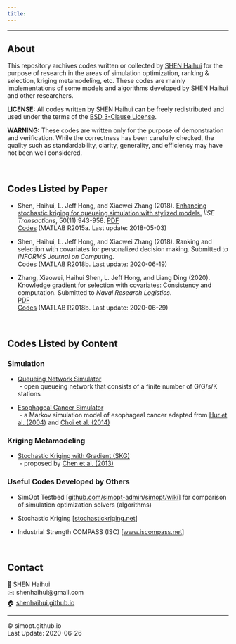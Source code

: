 ```yaml
---
title:
---
```

---

<!--&nbsp;    
<!-- insert one empty line -->
<!-- can also use "<a></a>" or "<br><br>"  -->

## About
This repository archives codes written or collected by [SHEN Haihui](https://shenhaihui.github.io) for the purpose of research in the areas of simulation optimization, ranking & selection, kriging metamodeling, etc.
These codes are mainly implementations of some models and algorithms developed by SHEN Haihui and other researchers.

**LICENSE:**
All codes written by SHEN Haihui can be freely redistributed and used under the terms of the
<a href="https://raw.githubusercontent.com/SimOpt/simopt.github.io/master/BSD License.txt" target="_blank">BSD 3-Clause License</a>.

**WARNING:**
These codes are written only for the purpose of demonstration and verification.
While the correctness has been carefully checked, the quality such as standardability, clarity, generality, and efficiency may have not been well considered.


&nbsp;    
## Codes Listed by Paper

* Shen, Haihui, L. Jeff Hong, and Xiaowei Zhang (2018).
<a href="https://doi.org/10.1080/24725854.2018.1465242" target="_blank">Enhancing stochastic kriging for queueing simulation with stylized models.</a>
*IISE Transactions*, 50(11):943-958.
<a href="https://shenhaihui.github.io/research/papers/SESK2018.pdf" target="_blank">PDF</a>  
[Codes](https://github.com/SimOpt/simopt.github.io/blob/master/code/paperSESK2018/SESK2018.zip?raw=true "Click to download the entire package")
(MATLAB R2015a. Last update: 2018-05-03)

* Shen, Haihui, L. Jeff Hong, and Xiaowei Zhang (2018). Ranking and selection with covariates for personalized decision making. Submitted to *INFORMS Journal on Computing*.  
[Codes](https://github.com/SimOpt/simopt.github.io/blob/master/code/paperR&S-C2020/R&S-C2020.zip?raw=true "Click to download the entire package")
(MATLAB R2018b. Last update: 2020-06-19)
<!-- <a href="https://arxiv.org/pdf/1710.02642.pdf" target="_blank">arXiv PDF</a> (an early version)  -->

* Zhang, Xiaowei, Haihui Shen, L. Jeff Hong, and Liang Ding (2020). Knowledge gradient for selection with covariates: Consistency and computation. Submitted to *Naval Research Logistics*.  
<a href="https://arxiv.org/pdf/1906.05098v3.pdf" target="_blank">PDF</a>   
[Codes](https://github.com/SimOpt/simopt.github.io/blob/master/code/paperIKG2020/IKG2020.zip?raw=true "Click to download the entire package")
(MATLAB R2018b. Last update: 2020-06-29)

&nbsp;    
## Codes Listed by Content

### Simulation
* [Queueing Network Simulator](https://simopt.github.io/QNSim)  
&nbsp;- open queueing network that consists of a finite number of G/G/s/K stations

* [Esophageal Cancer Simulator](https://simopt.github.io/ECSim)    
&nbsp;- a Markov simulation model of esophageal cancer adapted from
<a href="https://doi.org/10.1093/jnci/djh039" target="_blank">Hur et al. (2004)</a>
and 
<a href="http://cancerpreventionresearch.aacrjournals.org/content/7/3/341" target="_blank">Choi et al. (2014)</a>

### Kriging Metamodeling
<!-- * Stochastic kriging, copyrighted by Barry L. Nelson et al. (2009) -->

* [Stochastic Kriging with Gradient (SKG)](https://simopt.github.io/SKG)    
&nbsp;- proposed by
<a href="https://doi.org/10.1287/opre.1120.1143" target="_blank">Chen et al. (2013)</a>

<!--
### Optimization via Simulation
* [Convergent Optimization via Most-Promising-Area Stochastic Search (COMPASS)]()    
&nbsp;- a locally convergent algorithm for discrete optimization via simulation    
&nbsp;- proposed by [Hong and Nelson (2006)](https://doi.org/10.1287/opre.1050.0237)
-->

<!--
* [Gaussian Process-based Search (GPS)](https://simopt.github.io/GPS)    
&nbsp;- a globally convergent algorithm for discrete optimization via simulation    
&nbsp;- proposed by [Sun et al. (2014)](https://doi.org/10.1287/opre.2014.1315)
-->

<!--
### Ranking & Selection
* [Ranking and Selection with Covariates (R&S-C)]()
-->

<!--
### Other Implementations
* [Queueing Network Approximation]()    
&nbsp;- a decomposition approximation of open finite-capacity queuing networks with BAS  
&nbsp;- proposed by [Osorio and Bierlaire (2009)](https://doi.org/10.1016/j.ejor.2008.04.035)
-->

### Useful Codes Developed by Others
* SimOpt Testbed 
[<a href="https://github.com/simopt-admin/simopt/wiki" target="_blank">github.com/simopt-admin/simopt/wiki</a>]
for comparison of simulation optimization solvers (algorithms)

* Stochastic Kriging 
[<a href="http://stochastickriging.net" target="_blank">stochastickriging.net</a>]

* Industrial Strength COMPASS (ISC) 
[<a href="http://www.iscompass.net" target="_blank">www.iscompass.net</a>]


<!--  **Example of <font color="red">colorful text in web view</font>** -->

&nbsp;    
## Contact

👨 SHEN Haihui  
✉️ shenhaihui<!-- -->@gmail.com  <!-- Disable auto-hyperlink -->  
🏠 [shenhaihui.github.io](https://shenhaihui.github.io)

---

© simopt.github.io  
Last Update: 2020-06-26
